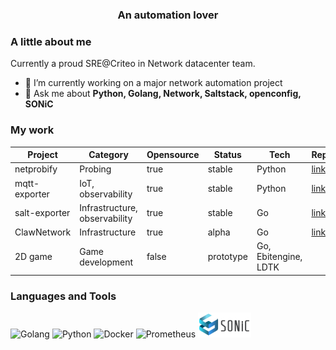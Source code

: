 <h3 align="center">An automation lover</h3>

### A little about me

Currently a proud SRE@Criteo in Network datacenter team.

- 🔭 I’m currently working on a major network automation project
- 💬 Ask me about **Python, Golang, Network, Saltstack, openconfig, SONiC**

### My work

| **Project** | **Category** | **Opensource** | **Status** | **Tech** | **Repository** |
|---|---|---|---|---|---|
| netprobify | Probing | true | stable | Python | [link](https://github.com/criteo/netprobify) |
| mqtt-exporter | IoT, observability | true | stable | Python | [link](https://github.com/kpetremann/mqtt-exporter) |
| salt-exporter | Infrastructure, observability | true | stable | Go | [link](https://github.com/kpetremann/salt-exporter) |
| ClawNetwork | Infrastructure | true | alpha | Go | [link](https://github.com/kpetremann/claw-network) |
| 2D game | Game development | false | prototype | Go, Ebitengine, LDTK |  |

### Languages and Tools

<p align="left">
  <img src="https://cdn.jsdelivr.net/gh/devicons/devicon/icons/go/go-original-wordmark.svg" title="Golang" **alt="Golang" height="40" />
  <img src="https://cdn.jsdelivr.net/gh/devicons/devicon/icons/python/python-original.svg" title="Python" **alt="Python" height="40" />
  <img src="https://cdn.jsdelivr.net/gh/devicons/devicon/icons/docker/docker-original.svg" title="Docker" **alt="Docker" height="40" />
  <img src="https://cdn.jsdelivr.net/gh/devicons/devicon/icons/prometheus/prometheus-original.svg" title="Prometheus" **alt="Prometheus" height="40" />
  <img src="https://github.com/Azure/SONiC/blob/master/images/SONIC%20LOGO.jpg" title="SONiC" **alt="SONiC" height="40" />
</p>
